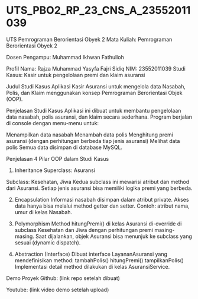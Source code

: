 # UTS_PBO2_RP_23_CNS_A_23552011039
UTS Pemrograman Berorientasi Obyek 2
Mata Kuliah: Pemrograman Berorientasi Obyek 2

Dosen Pengampu: Muhammad Ikhwan Fathulloh

Profil
Nama: Rajza Muhammad Yasyfa Fajri Sidiq
NIM: 23552011039
Studi Kasus: Kasir untuk pengelolaan premi dan klaim asuransi

Judul Studi Kasus
Aplikasi Kasir Asuransi untuk mengelola data Nasabah, Polis, dan Klaim menggunakan konsep Pemrograman Berorientasi Objek (OOP).

Penjelasan Studi Kasus
Aplikasi ini dibuat untuk membantu pengelolaan data nasabah, polis asuransi, dan klaim secara sederhana. Program berjalan di console dengan menu-menu untuk:

Menampilkan data nasabah
Menambah data polis
Menghitung premi asuransi (dengan perhitungan berbeda tiap jenis asuransi)
Melihat data polis
Semua data disimpan di database MySQL.

Penjelasan 4 Pilar OOP dalam Studi Kasus
1. Inheritance
Superclass: Asuransi

Subclass: Kesehatan, Jiwa
Kedua subclass ini mewarisi atribut dan method dari Asuransi. Setiap jenis asuransi bisa memiliki logika premi yang berbeda.

2. Encapsulation
Informasi nasabah disimpan dalam atribut private.
Akses data hanya bisa melalui method getter dan setter.
Contoh: atribut nama, umur di kelas Nasabah.

3. Polymorphism
Method hitungPremi() di kelas Asuransi di-override di subclass Kesehatan dan Jiwa dengan perhitungan premi masing-masing.
Saat dijalankan, objek Asuransi bisa menunjuk ke subclass yang sesuai (dynamic dispatch).

4. Abstraction (Interface)
Dibuat interface LayananAsuransi yang mendefinisikan method:
tambahPolis()
hitungPremi()
tampilkanPolis()
Implementasi detail method dilakukan di kelas AsuransiService.

Demo Proyek
Github: (link repo setelah dibuat)

Youtube: (link video demo setelah upload)
